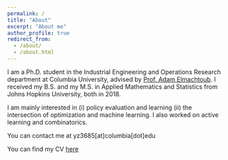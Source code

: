 ```yaml
---
permalink: /
title: "About"
excerpt: "About me"
author_profile: true
redirect_from: 
  - /about/
  - /about.html
---
```


I am a Ph.D. student in the Industrial Engineering and Operations Research department at Columbia University, advised by [Prof. Adam Elmachtoub](http://www.columbia.edu/~ae2516/). I received my B.S. and my M.S. in Applied Mathematics and Statistics from Johns Hopkins University, both in 2018.  

I am mainly interested in (i) policy evaluation and learning (ii) the intersection of optimization and machine learning. I also worked on active learning and combinatorics. 

You can contact me at yz3685[at]columbia[dot]edu

You can find my CV [here](https://yzhao3685.github.io/files/yunfan_zhao_cv.pdf)


